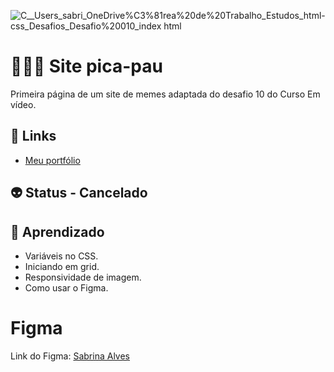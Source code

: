![_C__Users_sabri_OneDrive_%C3%81rea%20de%20Trabalho_Estudos_html-css_Desafios_Desafio%20010_index html](https://user-images.githubusercontent.com/88604193/150699070-59053d0d-1093-4feb-9e37-65f5df720c97.png)
<h1>👩🏽‍💻 Site pica-pau</h1>
<p>Primeira página de um site de memes adaptada do desafio 10 do Curso Em vídeo.</p>
<h2>🎯 Links</h2>
<ul>
  <li>
    <a href="https://sabrinaalvesbrito.com.br" target="_blank">Meu portfólio</a>
  </li>
</ul>
<h2>👽 Status - Cancelado</h2>
<h2>🧐 Aprendizado</h2>
<ul>
  <li>Variáveis no CSS.</li>
  <li>Iniciando em grid.</li>
  <li>Responsividade de imagem.</li>
  <li>Como usar o Figma.</li>
</ul>
<h1>Figma</h1>
<p>Link do Figma: <a href="https://www.figma.com/file/CpwJg5mShCThH80zUaj0ZL/PICA-PAU?node-id=0%3A1">Sabrina Alves</a></p>
